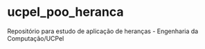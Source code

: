 # ucpel_poo_heranca
Repositório para estudo de aplicação de heranças - Engenharia da Computação/UCPel
